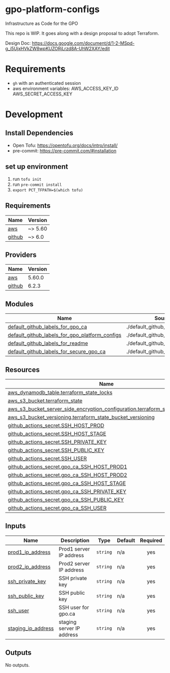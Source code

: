 # gpo-platform-configs
Infrastructure as Code for the GPO

This repo is WIP. It goes along with a design proposal to adopt Terraform.

Design Doc:
https://docs.google.com/document/d/1-2-MSpd-g_i5UjxHVkZW8wpKUZORjLrzd8A-UhW2XAY/edit


# Requirements

* `gh` with an authenticated session
* aws environment variables: AWS_ACCESS_KEY_ID AWS_SECRET_ACCESS_KEY

# Development

## Install Dependencies

- Open Tofu: https://opentofu.org/docs/intro/install/
- pre-commit: https://pre-commit.com/#installation

## set up environment

1. run `tofu init`
1. run `pre-commit install`
1. `export PCT_TFPATH=$(which tofu)`


<!-- BEGIN_TF_DOCS -->
## Requirements

| Name | Version |
|------|---------|
| <a name="requirement_aws"></a> [aws](#requirement\_aws) | ~> 5.60 |
| <a name="requirement_github"></a> [github](#requirement\_github) | ~> 6.0 |

## Providers

| Name | Version |
|------|---------|
| <a name="provider_aws"></a> [aws](#provider\_aws) | 5.60.0 |
| <a name="provider_github"></a> [github](#provider\_github) | 6.2.3 |

## Modules

| Name | Source | Version |
|------|--------|---------|
| <a name="module_default_github_labels_for_gpo_ca"></a> [default\_github\_labels\_for\_gpo\_ca](#module\_default\_github\_labels\_for\_gpo\_ca) | ./default_github_labels_module | n/a |
| <a name="module_default_github_labels_for_gpo_platform_configs"></a> [default\_github\_labels\_for\_gpo\_platform\_configs](#module\_default\_github\_labels\_for\_gpo\_platform\_configs) | ./default_github_labels_module | n/a |
| <a name="module_default_github_labels_for_readme"></a> [default\_github\_labels\_for\_readme](#module\_default\_github\_labels\_for\_readme) | ./default_github_labels_module | n/a |
| <a name="module_default_github_labels_for_secure_gpo_ca"></a> [default\_github\_labels\_for\_secure\_gpo\_ca](#module\_default\_github\_labels\_for\_secure\_gpo\_ca) | ./default_github_labels_module | n/a |

## Resources

| Name | Type |
|------|------|
| [aws_dynamodb_table.terraform_state_locks](https://registry.terraform.io/providers/hashicorp/aws/latest/docs/resources/dynamodb_table) | resource |
| [aws_s3_bucket.terraform_state](https://registry.terraform.io/providers/hashicorp/aws/latest/docs/resources/s3_bucket) | resource |
| [aws_s3_bucket_server_side_encryption_configuration.terraform_state_crypto_conf](https://registry.terraform.io/providers/hashicorp/aws/latest/docs/resources/s3_bucket_server_side_encryption_configuration) | resource |
| [aws_s3_bucket_versioning.terraform_state_bucket_versioning](https://registry.terraform.io/providers/hashicorp/aws/latest/docs/resources/s3_bucket_versioning) | resource |
| [github_actions_secret.SSH_HOST_PROD](https://registry.terraform.io/providers/integrations/github/latest/docs/resources/actions_secret) | resource |
| [github_actions_secret.SSH_HOST_STAGE](https://registry.terraform.io/providers/integrations/github/latest/docs/resources/actions_secret) | resource |
| [github_actions_secret.SSH_PRIVATE_KEY](https://registry.terraform.io/providers/integrations/github/latest/docs/resources/actions_secret) | resource |
| [github_actions_secret.SSH_PUBLIC_KEY](https://registry.terraform.io/providers/integrations/github/latest/docs/resources/actions_secret) | resource |
| [github_actions_secret.SSH_USER](https://registry.terraform.io/providers/integrations/github/latest/docs/resources/actions_secret) | resource |
| [github_actions_secret.gpo_ca_SSH_HOST_PROD1](https://registry.terraform.io/providers/integrations/github/latest/docs/resources/actions_secret) | resource |
| [github_actions_secret.gpo_ca_SSH_HOST_PROD2](https://registry.terraform.io/providers/integrations/github/latest/docs/resources/actions_secret) | resource |
| [github_actions_secret.gpo_ca_SSH_HOST_STAGE](https://registry.terraform.io/providers/integrations/github/latest/docs/resources/actions_secret) | resource |
| [github_actions_secret.gpo_ca_SSH_PRIVATE_KEY](https://registry.terraform.io/providers/integrations/github/latest/docs/resources/actions_secret) | resource |
| [github_actions_secret.gpo_ca_SSH_PUBLIC_KEY](https://registry.terraform.io/providers/integrations/github/latest/docs/resources/actions_secret) | resource |
| [github_actions_secret.gpo_ca_SSH_USER](https://registry.terraform.io/providers/integrations/github/latest/docs/resources/actions_secret) | resource |

## Inputs

| Name | Description | Type | Default | Required |
|------|-------------|------|---------|:--------:|
| <a name="input_prod1_ip_address"></a> [prod1\_ip\_address](#input\_prod1\_ip\_address) | Prod1 server IP address | `string` | n/a | yes |
| <a name="input_prod2_ip_address"></a> [prod2\_ip\_address](#input\_prod2\_ip\_address) | Prod2 server IP address | `string` | n/a | yes |
| <a name="input_ssh_private_key"></a> [ssh\_private\_key](#input\_ssh\_private\_key) | SSH private key | `string` | n/a | yes |
| <a name="input_ssh_public_key"></a> [ssh\_public\_key](#input\_ssh\_public\_key) | SSH public key | `string` | n/a | yes |
| <a name="input_ssh_user"></a> [ssh\_user](#input\_ssh\_user) | SSH user for gpo.ca | `string` | n/a | yes |
| <a name="input_staging_ip_address"></a> [staging\_ip\_address](#input\_staging\_ip\_address) | staging server IP address | `string` | n/a | yes |

## Outputs

No outputs.
<!-- END_TF_DOCS -->
